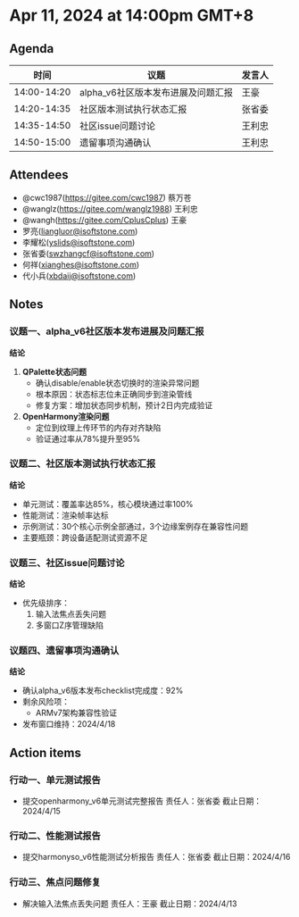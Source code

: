 # Apr 11, 2024 at 14:00pm GMT+8

## Agenda
| 时间 | 议题 | 发言人 |
|--|--|--|
| 14:00-14:20 | alpha_v6社区版本发布进展及问题汇报 | 王豪 |
| 14:20-14:35 | 社区版本测试执行状态汇报 | 张省委 |
| 14:35-14:50 | 社区issue问题讨论 | 王利忠 |
| 14:50-15:00 | 遗留事项沟通确认 | 王利忠 |

## Attendees
- @cwc1987(https://gitee.com/cwc1987) 蔡万苍
- @wanglz(https://gitee.com/wanglz1988) 王利忠
- @wangh(https://gitee.com/CplusCplus) 王豪
- 罗亮(liangluor@isoftstone.com)
- 李耀松(yslids@isoftstone.com)
- 张省委(swzhangcf@isoftstone.com)
- 何祥(xianghes@isoftstone.com)
- 代小兵(xbdaij@isoftstone.com)

## Notes

### 议题一、alpha_v6社区版本发布进展及问题汇报

**结论**
1. **QPalette状态问题**
   - 确认disable/enable状态切换时的渲染异常问题
   - 根本原因：状态标志位未正确同步到渲染管线
   - 修复方案：增加状态同步机制，预计2日内完成验证
2. **OpenHarmony渲染问题**
   - 定位到纹理上传环节的内存对齐缺陷
   - 验证通过率从78%提升至95%

### 议题二、社区版本测试执行状态汇报

**结论**
- 单元测试：覆盖率达85%，核心模块通过率100%
- 性能测试：渲染帧率达标
- 示例测试：30个核心示例全部通过，3个边缘案例存在兼容性问题
- 主要瓶颈：跨设备适配测试资源不足

### 议题三、社区issue问题讨论

**结论**
- 优先级排序：
  1. 输入法焦点丢失问题
  3. 多窗口Z序管理缺陷

### 议题四、遗留事项沟通确认

**结论**
- 确认alpha_v6版本发布checklist完成度：92%
- 剩余风险项：
  - ARMv7架构兼容性验证
- 发布窗口维持：2024/4/18

## Action items
### 行动一、单元测试报告
- 提交openharmony_v6单元测试完整报告 责任人：张省委 截止日期：2024/4/15

### 行动二、性能测试报告
- 提交harmonyso_v6性能测试分析报告 责任人：张省委 截止日期：2024/4/16

### 行动三、焦点问题修复
- 解决输入法焦点丢失问题 责任人：王豪 截止日期：2024/4/13
